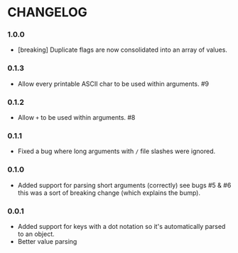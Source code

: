 # CHANGELOG

### 1.0.0
- [breaking] Duplicate flags are now consolidated into an array of values.

### 0.1.3
- Allow every printable ASCII char to be used within arguments. #9

### 0.1.2
- Allow `+` to be used within arguments. #8

### 0.1.1
- Fixed a bug where long arguments with `/` file slashes were ignored.

### 0.1.0
- Added support for parsing short arguments (correctly) see bugs #5 & #6 this
  was a sort of breaking change (which explains the bump).

### 0.0.1
- Added support for keys with a dot notation so it's automatically parsed to an
  object.
- Better value parsing
